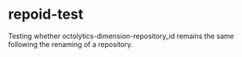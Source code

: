 # repoid-test
Testing whether octolytics-dimension-repository_id remains the same following the renaming of a repository.
